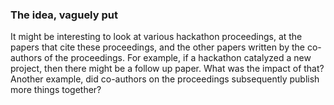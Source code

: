 ### The idea, vaguely put
It might be interesting to look at various hackathon proceedings, at the papers that cite these proceedings, and the 
other papers written by the co-authors of the proceedings. For example, if a hackathon catalyzed a new project, then
there might be a follow up paper. What was the impact of that? Another example, did co-authors on the proceedings 
subsequently publish more things together?
